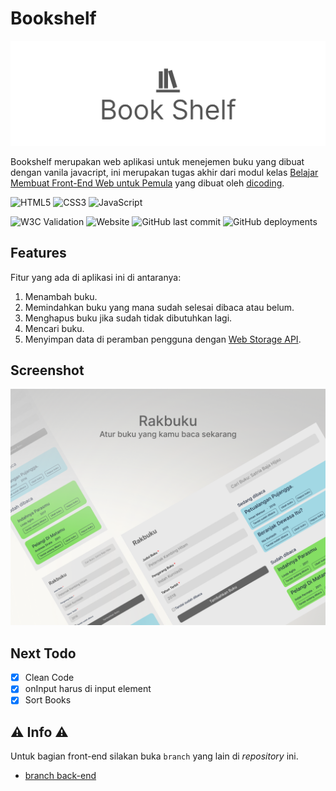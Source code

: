 # Bookshelf

![Bookshelf image](./img/bookshelf.jpg)

Bookshelf merupakan web aplikasi untuk menejemen buku yang dibuat dengan vanila javacript, ini merupakan tugas akhir dari modul kelas [Belajar Membuat Front-End Web untuk Pemula](https://www.dicoding.com/academies/315) yang dibuat oleh [dicoding](https://www.dicoding.com/).

![HTML5](https://img.shields.io/badge/html5-%23E34F26.svg?style=for-the-badge&logo=html5&logoColor=white) ![CSS3](https://img.shields.io/badge/css3-%231572B6.svg?style=for-the-badge&logo=css3&logoColor=white) ![JavaScript](https://img.shields.io/badge/javascript-%23323330.svg?style=for-the-badge&logo=javascript&logoColor=%23F7DF1E)

![W3C Validation](https://img.shields.io/w3c-validation/html?targetUrl=https%3A%2F%2Fnnivxix.github.io%2Fbookshelf%2F) ![Website](https://img.shields.io/website?down_color=gray&down_message=offline&up_color=green&up_message=online&url=https%3A%2F%2Fnnivxix.github.io%2Fbookshelf%2F) ![GitHub last commit](https://img.shields.io/github/last-commit/nnivxix/bookshelf?style=flat-square) ![GitHub deployments](https://img.shields.io/github/deployments/nnivxix/bookshelf/github-pages?label=deploy)

## Features

Fitur yang ada di aplikasi ini di antaranya:

1. Menambah buku.
2. Memindahkan buku yang mana sudah selesai dibaca atau belum.
3. Menghapus buku jika sudah tidak dibutuhkan lagi.
4. Mencari buku.
5. Menyimpan data di peramban pengguna dengan [Web Storage API](https://developer.mozilla.org/en-US/docs/Web/API/Web_Storage_API).

## Screenshot

![Shot](/img/shot.png)

## Next Todo

- [x] Clean Code
- [x] onInput harus di input element
- [x] Sort Books

## ⚠ Info ⚠

Untuk bagian front-end silakan buka `branch` yang lain di *repository* ini.

- [branch back-end](https://github.com/nnivxix/bookshelf/tree/main)

